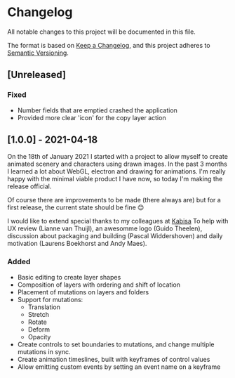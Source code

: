# Changelog

All notable changes to this project will be documented in this file.

The format is based on [Keep a Changelog](https://keepachangelog.com/en/1.0.0/),
and this project adheres to [Semantic Versioning](https://semver.org/spec/v2.0.0.html).

## [Unreleased]

### Fixed

- Number fields that are emptied crashed the application
- Provided more clear 'icon' for the copy layer action

## [1.0.0] - 2021-04-18

On the 18th of January 2021 I started with a project to allow myself to create animated scenery and characters using drawn images. In the past 3 months I learned a lot about WebGL, electron and drawing for animations. I'm really happy with the minimal viable product I have now, so today I'm making the release official.

Of course there are improvements to be made (there always are) but for a first release, the current state should be fine 😊

I would like to extend special thanks to my colleagues at [Kabisa](https://www.kabisa.nl/) To help with UX review (Lianne van Thuijl), an awesomme logo (Guido Theelen), discussion about packaging and building (Pascal Widdershoven) and daily motivation (Laurens Boekhorst and Andy Maes).

### Added

- Basic editing to create layer shapes
- Composition of layers with ordering and shift of location
- Placement of mutations on layers and folders
- Support for mutations:
  - Translation
  - Stretch
  - Rotate
  - Deform
  - Opacity
- Create controls to set boundaries to mutations, and change multiple mutations in sync.
- Create animation timeslines, built with keyframes of control values
- Allow emitting custom events by setting an event name on a keyframe
